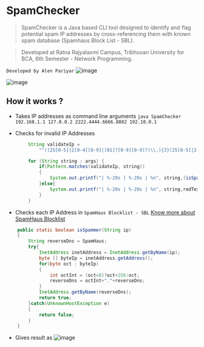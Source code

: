 # SpamChecker 

>SpamChecker is a Java based CLI tool designed to identify and flag potential spam IP addresses by cross-referencing them with known spam database (Spamhaus Block List - SBL). 

>Developed at Ratna Rajyalaxmi Campus, Tribhuvan University for BCA, 6th Semester - Network Programming. 

`Developed by Alen Pariyar`
![image](https://github.com/user-attachments/assets/1bccc28e-fb80-4d4e-9b9e-6526e60bc3b3)

![image](https://github.com/user-attachments/assets/51592a60-1171-4a6f-a380-fb396e17f982)


## How it works ?
* Takes IP addresses as command line arguments
`java SpamChecker 192.168.1.1 127.0.0.2 2222.4444.6666.8882 192.10.0.1`

* Checks for invalid IP Addresses
```java
        String validateIp = 
            "^((25[0-5]|2[0-4][0-9]|[01]?[0-9][0-9]?)\\.){3}(25[0-5]|2[0-4][0-9]|[01]?[0-9][0-9]?)$";

        for (String string : args) {
            if(Pattern.matches(validateIp, string))
            {
                System.out.printf("| %-20s | %-20s | %n", string,(isSpammer(string)?redText+"Spammer"+resetText:greenText+"Not Spammer"+resetText));
            }else{
                System.out.printf("| %-20s | %-20s | %n", string,redText+"Invalid IP"+resetText);
            }
        }
```

* Checks each IP Address in `SpamHaus Blocklist - SBL`
[Know more about SpamHaus Blocklist](https://www.spamhaus.org/blocklists/spamhaus-blocklist/)

```java
    public static boolean isSpammer(String ip)
    {
        String reverseDns = SpamHaus;
        try{
            InetAddress inetAddress = InetAddress.getByName(ip);
            byte [] byteIp = inetAddress.getAddress();
            for(byte oct : byteIp)
            {
                int octInt = (oct<0)?oct+256:oct;
                reverseDns = octInt+"."+reverseDns;
            }
            InetAddress.getByName(reverseDns);
            return true;
        }catch(UnknownHostException e)
        {
            return false;
        }
    }
```

* Gives result as
  ![image](https://github.com/user-attachments/assets/51e96861-2bb8-4396-85af-d75569ba54ca)


